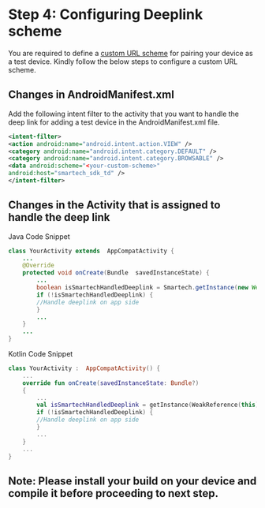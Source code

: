 # Step 4: Configuring Deeplink scheme

You are required to define a [custom URL scheme](https://developer.android.com/training/app-links/deep-linking) for pairing your device as a test device. Kindly follow the below steps to configure a custom URL scheme.

## Changes in AndroidManifest.xml

Add the following intent filter to the activity that you want to handle the deep link for adding a test device in the AndroidManifest.xml file.

``` Xml
<intent-filter>
<action android:name="android.intent.action.VIEW" />
<category android:name="android.intent.category.DEFAULT" />
<category android:name="android.intent.category.BROWSABLE" />
<data android:scheme="<your-custom-scheme>"
android:host="smartech_sdk_td" />
</intent-filter>
```
## Changes in the Activity that is assigned to handle the deep link

Java Code Snippet
```Java
class YourActivity extends  AppCompatActivity {
	...
	@Override
	protected void onCreate(Bundle  savedInstanceState) {
		...
		boolean isSmartechHandledDeeplink = Smartech.getInstance(new WeakReference<>(this)).isDeepLinkFromSmartech(getIntent());
		if (!isSmartechHandledDeeplink) {
		//Handle deeplink on app side
		}
		...
	}
	...
}
```
  Kotlin Code Snippet
```Kotlin
class YourActivity :  AppCompatActivity() {
	...
	override fun onCreate(savedInstanceState: Bundle?)
	{
		...
		val isSmartechHandledDeeplink = getInstance(WeakReference(this)).isDeepLinkFromSmartech(intent)
		if (!isSmartechHandledDeeplink) {
		//Handle deeplink on app side
		}
		...
	}
	...
}
```

## Note: Please install your build on your device and compile it before proceeding to next step.